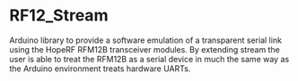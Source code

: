 # RF12_Stream

Arduino library to provide a software emulation of a transparent
serial link using the HopeRF RFM12B transceiver modules. By extending
stream the user is able to treat the RFM12B as a serial device in much
the same way as the Arduino environment treats hardware UARTs. 


